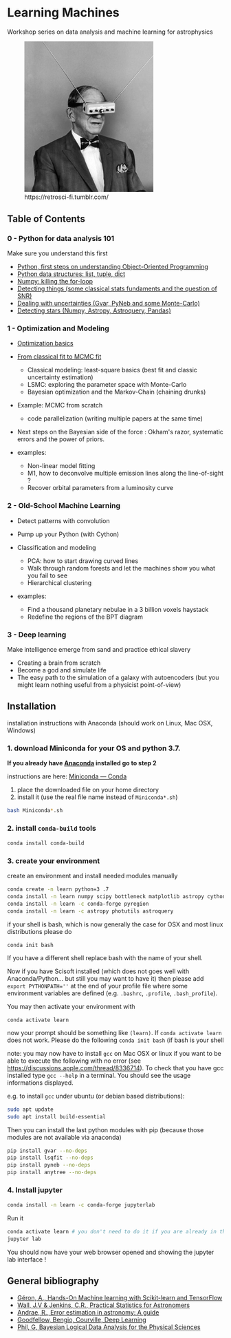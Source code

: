 # Learning Machines

Workshop series on data analysis and machine learning for astrophysics

<figure>
<img style="float: center;" width=300 src="images/readme.png" url=https://retrosci-fi.tumblr.com/post/144136869134/hugo-gernsback-the-great-writer-with-his-idea></img>
<figcaption>
  https://retrosci-fi.tumblr.com/</a>
 </figcaption>
</figure>


## Table of Contents

### 0 - Python for data analysis 101

Make sure you understand this first

- [Python, first steps on understanding Object-Oriented Programming](./basics/python.ipynb)
- [Python data structures: list, tuple, dict](./basics/list_tuple_dict.ipynb)
- [Numpy: killing the for-loop](./basics/numpy.ipynb)
- [Detecting things (some classical stats fundaments and the question of SNR)](./basics/detection_and_snr.ipynb)
- [Dealing with uncertainties (Gvar, PyNeb and some Monte-Carlo)](./mcmc/uncertainties.ipynb)
- [Detecting stars (Numpy, Astropy, Astroquery, Pandas)](./basics/exercise_star_detection_1.ipynb)


### 1 - Optimization and Modeling

- [Optimization basics](./basics/optimization.ipynb)
- [From classical fit to MCMC fit](./mcmc/mcmc.ipynb)
  - Classical modeling: least-square basics (best fit and classic uncertainty estimation)
  - LSMC: exploring the parameter space with Monte-Carlo
  - Bayesian optimization and the Markov-Chain (chaining drunks)
 
- Example: MCMC from scratch
  - code parallelization (writing multiple papers at the same time)

- Next steps on the Bayesian side of the force : Okham's razor, systematic errors and the power of priors.
 
- examples: 
  - Non-linear model fitting
  - M1, how to deconvolve multiple emission lines along the line-of-sight ?
  - Recover orbital parameters from a luminosity curve
 
### 2 - Old-School Machine Learning

- Detect patterns with convolution
- Pump up your Python (with Cython)
- Classification and modeling
  - PCA: how to start drawing curved lines
  - Walk through random forests and let the machines show you what you fail to see
  - Hierarchical clustering

- examples:
  - Find a thousand planetary nebulae in a 3 billion voxels haystack
  - Redefine the regions of the BPT diagram
 
### 3 - Deep learning
 
Make intelligence emerge from sand and practice ethical slavery

- Creating a brain from scratch
- Become a god and simulate life
- The easy path to the simulation of a galaxy with autoencoders (but you might learn nothing useful from a physicist point-of-view)


## Installation

installation instructions with Anaconda (should work on Linux, Mac OSX, Windows)

### 1. download Miniconda for your OS and python 3.7.

**If you already have [Anaconda](https://www.anaconda.com/) installed go to step 2**

instructions are here: [Miniconda — Conda](https://conda.io/miniconda.html)
1. place the downloaded file on your home directory
2. install it (use the real file name instead of `Miniconda*.sh`)
```bash
bash Miniconda*.sh
```
### 2. install `conda-build` tools
```bash
conda install conda-build
```

### 3. create your environment

create an environment and install needed modules manually
```bash
conda create -n learn python=3 .7 
conda install -n learn numpy scipy bottleneck matplotlib astropy cython h5py pytables pandas
conda install -n learn -c conda-forge pyregion
conda install -n learn -c astropy photutils astroquery
```
if your shell is bash, which is now generally the case for OSX and most linux distributions please do
```
conda init bash
```
If you have a different shell replace bash with the name of your shell.

Now if you have Scisoft installed (which does not goes well with Anaconda/Python... but still you may want to have it)
then please add `export PYTHONPATH=''` at the end of your profile file where some environment variables are defined (e.g. `.bashrc`, `.profile`, `.bash_profile`).

You may then activate your environment with
```
conda activate learn
```
now your prompt should be something like ``(learn)``. If `conda activate learn` does not work. Please do the following `conda init bash` (if bash is your shell

note: you may now have to install `gcc` on Mac OSX or linux if you want to be able to execute the following with no error (see https://discussions.apple.com/thread/8336714). To check that you have gcc installed type `gcc --help` in a terminal. You should see the usage informations displayed.

e.g. to install `gcc` under ubuntu (or debian based distributions):

```bash
sudo apt update
sudo apt install build-essential
```

Then you can install the last python modules with pip (because those modules are not available via anaconda)
```bash
pip install gvar --no-deps
pip install lsqfit --no-deps
pip install pyneb --no-deps
pip install anytree --no-deps
```

### 4. Install jupyter

```bash
conda install -n learn -c conda-forge jupyterlab
```
Run it

```bash
conda activate learn # you don't need to do it if you are already in the orb environment
jupyter lab
```
You should now have your web browser opened and showing the jupyter lab interface !


## General bibliography

* [Géron, A., Hands-On Machine learning with Scikit-learn and TensorFlow](https://www.oreilly.com/library/view/hands-on-machine-learning/9781492032632/)
* [Wall, J.V & Jenkins, C.R., Practical Statistics for Astronomers](https://doi.org/10.1017/CBO9780511536618)
* [Andrae, R., Error estimation in astronomy: A guide](http://arxiv.org/abs/1009)
* [Goodfellow, Bengio, Courville, Deep Learning](http://www.deeplearningbook.org/)
* [Phil, G, Bayesian Logical Data Analysis for the Physical Sciences](https://doi.org/10.1017/CBO9780511791277)
 
